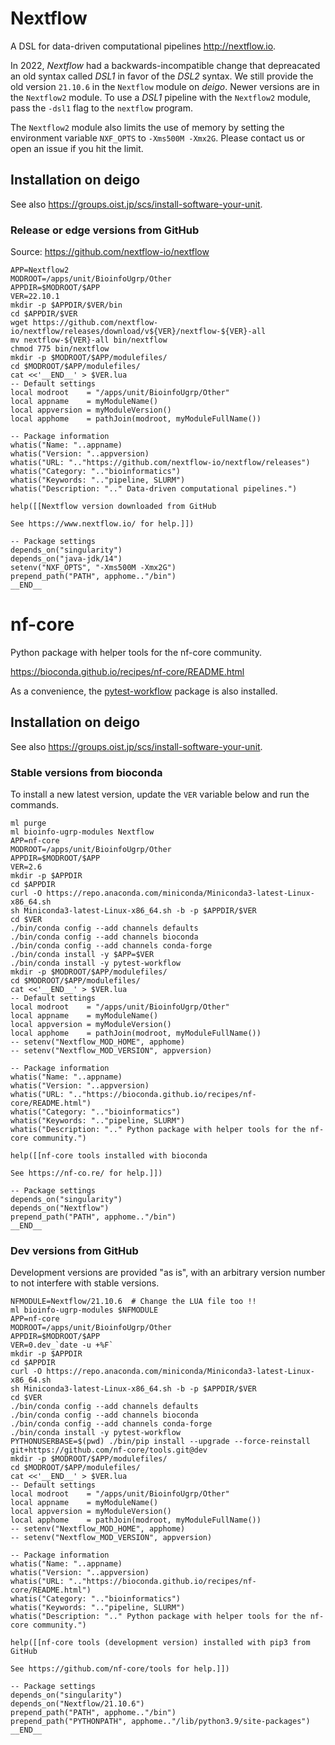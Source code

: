 Nextflow
========

A DSL for data-driven computational pipelines <http://nextflow.io>.

In 2022, _Nextflow_ had a backwards-incompatible change that depreacated an old
syntax called _DSL1_ in favor of the _DSL2_ syntax.  We still provide the old
version `21.10.6` in the `Nextflow` module on _deigo_.  Newer versions are in
the `Nextflow2` module.  To use a _DSL1_ pipeline with the `Nextflow2` module,
pass the `-dsl1` flag to the `nextflow` program.

The `Nextflow2` module also limits the use of memory by setting the environment
variable `NXF_OPTS` to `-Xms500M -Xmx2G`.  Please contact us or open an issue
if you hit the limit.


Installation on deigo
---------------------

See also <https://groups.oist.jp/scs/install-software-your-unit>.

### Release or edge versions from GitHub

Source: https://github.com/nextflow-io/nextflow

```
APP=Nextflow2
MODROOT=/apps/unit/BioinfoUgrp/Other
APPDIR=$MODROOT/$APP
VER=22.10.1
mkdir -p $APPDIR/$VER/bin
cd $APPDIR/$VER
wget https://github.com/nextflow-io/nextflow/releases/download/v${VER}/nextflow-${VER}-all
mv nextflow-${VER}-all bin/nextflow
chmod 775 bin/nextflow
mkdir -p $MODROOT/$APP/modulefiles/
cd $MODROOT/$APP/modulefiles/
cat <<'__END__' > $VER.lua
-- Default settings
local modroot    = "/apps/unit/BioinfoUgrp/Other"
local appname    = myModuleName()
local appversion = myModuleVersion()
local apphome    = pathJoin(modroot, myModuleFullName())

-- Package information
whatis("Name: "..appname)
whatis("Version: "..appversion)
whatis("URL: ".."https://github.com/nextflow-io/nextflow/releases")
whatis("Category: ".."bioinformatics")
whatis("Keywords: ".."pipeline, SLURM")
whatis("Description: ".." Data-driven computational pipelines.")

help([[Nextflow version downloaded from GitHub

See https://www.nextflow.io/ for help.]])

-- Package settings
depends_on("singularity")
depends_on("java-jdk/14")
setenv("NXF_OPTS", "-Xms500M -Xmx2G")
prepend_path("PATH", apphome.."/bin")
__END__
```

nf-core
=======

Python package with helper tools for the nf-core community.

https://bioconda.github.io/recipes/nf-core/README.html

As a convenience, the [pytest-workflow](https://pytest-workflow.readthedocs.io/) package is also installed.

Installation on deigo
---------------------

See also <https://groups.oist.jp/scs/install-software-your-unit>.

### Stable versions from bioconda

To install a new latest version, update the `VER` variable below and run the commands.

```
ml purge
ml bioinfo-ugrp-modules Nextflow
APP=nf-core
MODROOT=/apps/unit/BioinfoUgrp/Other
APPDIR=$MODROOT/$APP
VER=2.6
mkdir -p $APPDIR
cd $APPDIR
curl -O https://repo.anaconda.com/miniconda/Miniconda3-latest-Linux-x86_64.sh
sh Miniconda3-latest-Linux-x86_64.sh -b -p $APPDIR/$VER
cd $VER
./bin/conda config --add channels defaults
./bin/conda config --add channels bioconda
./bin/conda config --add channels conda-forge
./bin/conda install -y $APP=$VER
./bin/conda install -y pytest-workflow
mkdir -p $MODROOT/$APP/modulefiles/
cd $MODROOT/$APP/modulefiles/
cat <<'__END__' > $VER.lua
-- Default settings
local modroot    = "/apps/unit/BioinfoUgrp/Other"
local appname    = myModuleName()
local appversion = myModuleVersion()
local apphome    = pathJoin(modroot, myModuleFullName())
-- setenv("Nextflow_MOD_HOME", apphome)
-- setenv("Nextflow_MOD_VERSION", appversion)

-- Package information
whatis("Name: "..appname)
whatis("Version: "..appversion)
whatis("URL: ".."https://bioconda.github.io/recipes/nf-core/README.html")
whatis("Category: ".."bioinformatics")
whatis("Keywords: ".."pipeline, SLURM")
whatis("Description: ".." Python package with helper tools for the nf-core community.")

help([[nf-core tools installed with bioconda

See https://nf-co.re/ for help.]])

-- Package settings
depends_on("singularity")
depends_on("Nextflow")
prepend_path("PATH", apphome.."/bin")
__END__
```

### Dev versions from GitHub

Development versions are provided "as is",
with an arbitrary version number to not interfere with stable versions.

```
NFMODULE=Nextflow/21.10.6  # Change the LUA file too !!
ml bioinfo-ugrp-modules $NFMODULE
APP=nf-core
MODROOT=/apps/unit/BioinfoUgrp/Other
APPDIR=$MODROOT/$APP
VER=0.dev_`date -u +%F`
mkdir -p $APPDIR
cd $APPDIR
curl -O https://repo.anaconda.com/miniconda/Miniconda3-latest-Linux-x86_64.sh
sh Miniconda3-latest-Linux-x86_64.sh -b -p $APPDIR/$VER
cd $VER
./bin/conda config --add channels defaults
./bin/conda config --add channels bioconda
./bin/conda config --add channels conda-forge
./bin/conda install -y pytest-workflow
PYTHONUSERBASE=$(pwd) ./bin/pip install --upgrade --force-reinstall git+https://github.com/nf-core/tools.git@dev
mkdir -p $MODROOT/$APP/modulefiles/
cd $MODROOT/$APP/modulefiles/
cat <<'__END__' > $VER.lua
-- Default settings
local modroot    = "/apps/unit/BioinfoUgrp/Other"
local appname    = myModuleName()
local appversion = myModuleVersion()
local apphome    = pathJoin(modroot, myModuleFullName())
-- setenv("Nextflow_MOD_HOME", apphome)
-- setenv("Nextflow_MOD_VERSION", appversion)

-- Package information
whatis("Name: "..appname)
whatis("Version: "..appversion)
whatis("URL: ".."https://bioconda.github.io/recipes/nf-core/README.html")
whatis("Category: ".."bioinformatics")
whatis("Keywords: ".."pipeline, SLURM")
whatis("Description: ".." Python package with helper tools for the nf-core community.")

help([[nf-core tools (development version) installed with pip3 from GitHub

See https://github.com/nf-core/tools for help.]])

-- Package settings
depends_on("singularity")
depends_on("Nextflow/21.10.6")
prepend_path("PATH", apphome.."/bin")
prepend_path("PYTHONPATH", apphome.."/lib/python3.9/site-packages")
__END__
```
